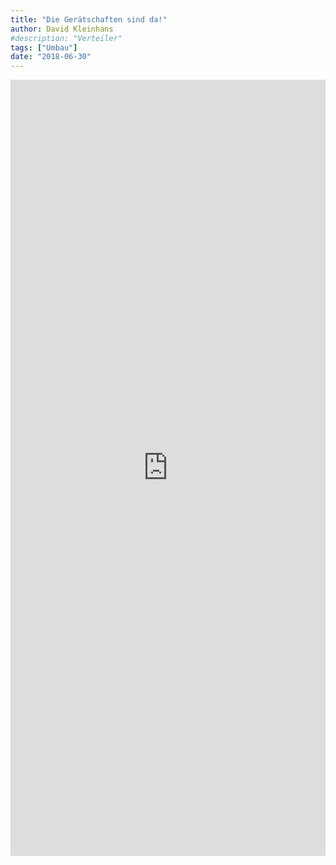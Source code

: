 ```yaml
---
title: "Die Gerätschaften sind da!"
author: David Kleinhans
#description: "Verteiler"
tags: ["Umbau"]
date: "2018-06-30"
---
```


<iframe src="https://docs.google.com/forms/d/e/1FAIpQLSc_V_T_Vz8mY9UGkIhhVmK6V6TymYmY7sVmgd2tL5E4l5iQGQ/viewform?embedded=true" width=100% height="1242" frameborder="0" marginheight="0" marginwidth="0"></iframe>